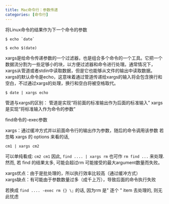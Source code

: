 ```yaml
---
title: Mac命令行：参数传递
categories: [命令行]
---
```


将Linux命令的结果作为下一个命令的参数

```shell
$ echo `date`

$ echo $(date)

```
xargs是给命令传递参数的一个过滤器，也是组合多个命令的一个工具。它把一个数据流分割为一些足够小的块，以方便过滤器和命令进行处理。通常情况下，xargs从管道或者stdin中读取数据，但是它也能够从文件的输出中读取数据。xargs的默认命令是echo，这意味着通过管道传递给xargs的输入将会包含换行和空白，不过通过xargs的处理，换行和空白将被空格取代。

```shell
$ date | xargs echo
```

管道与xargs的区别：
管道是实现“将前面的标准输出作为后面的标准输入”
xargs是实现“将标准输入作为命令的参数”

find命令的-exec参数

xargs：通过缓冲方式并以前面命令行的输出作为参数，随后的命令调用该参数
若忽略 xargs 的 options 来看的话,

```shell
cm1 | xargs cm2
```

可以单纯看成: `cm2 cm1`
因此, `find .... | xargs rm` 也可作 `rm find ...` 来处理.
然而, 若 find 的结果太多, 可能会超过rm 可能接受的最大argument数量而失败。

xargs优点：由于是批处理的，所以执行效率比较高（通过缓冲方式）  
xargs缺点：有可能由于参数数量过多（成千上万），导致后面的命令执行失败

若换成 `find .... -exec rm {} \;` 的话,
因为rm 是" 逐个 " item 去处理的, 则无此忧虑
